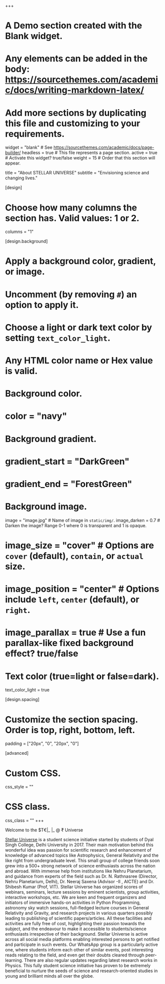 +++
# A Demo section created with the Blank widget.
# Any elements can be added in the body: https://sourcethemes.com/academic/docs/writing-markdown-latex/
# Add more sections by duplicating this file and customizing to your requirements.

widget = "blank"  # See https://sourcethemes.com/academic/docs/page-builder/
headless = true  # This file represents a page section.
active = true  # Activate this widget? true/false
weight = 15  # Order that this section will appear.

title = "About STELLAR UNIVERSE"
subtitle = "Envisioning science and changing lives."

[design]
  # Choose how many columns the section has. Valid values: 1 or 2.
  columns = "1"

[design.background]
  # Apply a background color, gradient, or image.
  #   Uncomment (by removing `#`) an option to apply it.
  #   Choose a light or dark text color by setting `text_color_light`.
  #   Any HTML color name or Hex value is valid.

  # Background color.
  # color = "navy"
  
  # Background gradient.
 # gradient_start = "DarkGreen"
  # gradient_end = "ForestGreen"
  
  # Background image.
  image = "image.jpg"  # Name of image in `static/img/`.
  image_darken = 0.7 # Darken the image? Range 0-1 where 0 is transparent and 1 is opaque.
  # image_size = "cover"  #  Options are `cover` (default), `contain`, or `actual` size.
  # image_position = "center"  # Options include `left`, `center` (default), or `right`.
  # image_parallax = true  # Use a fun parallax-like fixed background effect? true/false
  
  # Text color (true=light or false=dark).
  text_color_light = true

[design.spacing]
  # Customize the section spacing. Order is top, right, bottom, left.
  padding = ["20px", "0", "20px", "0"]

[advanced]
 # Custom CSS. 
 css_style = ""
 
 # CSS class.
 css_class = ""
+++

Welcome to the $T€|_ |_ @ ₹ Universe

[Stellar Universe](http://www.facebook.com/stellaruniverse1) is a student science initiative started by students of Dyal Singh College, Delhi University in 2017. Their main motivation behind this wonderful idea was passion for scientific research and enhancement of knowledge of advanced topics like Astrophysics, General Relativity and the like right from undergraduate level. This small group of college friends soon grew into a 500+ strong network of science enthusiasts across the nation and abroad. With immense help from institutions like Nehru Planetarium, and guidance from experts of the field such as Dr. N. Rathnasree (Director, Nehru Planetarium, Delhi), Dr. Neeraj Saxena (Advisor -II , AICTE) and Dr. Shibesh Kumar (Prof, VIT). Stellar Universe has organized scores of webinars, seminars, lecture sessions by eminent scientists, group activities, interactive workshops, etc. We are keen and frequent organizers and initiators of immersive hands-on activities in Python Programming, astronomy sky watch sessions, full-fledged lecture courses in General Relativity and Gravity, and research projects in various quarters possibly leading to publishing of scientific papers/articles. All these facilities and activities are fully free of cost, highlighting their passion towards the subject, and the endeavour to make it accessible to students/science enthusiasts irrespective of their background. Stellar Universe is active across all social media platforms enabling interested persons to get notified and participate in such events. Our WhatsApp group is a particularly active one, where students inform each other of similar events, post interesting reads relating to the field, and even get their doubts cleared through peer-learning. There are also regular updates regarding latest research works in Physics. This fully student science initiative has proven to be extremely beneficial to nurture the seeds of science and research-oriented studies in young and brilliant minds all over the globe.
